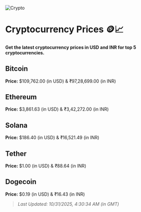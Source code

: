 
![Crypto](https://www.techguide.com.au/wp-content/uploads/2020/11/crypto3.jpeg)

# Cryptocurrency Prices 🪙📈

#### Get the latest cryptocurrency prices in USD and INR for top 5 cryptocurrencies.

## Bitcoin

**Price:** $109,762.00 (in USD) & ₹97,28,699.00 (in INR)

## Ethereum

**Price:** $3,861.63 (in USD) & ₹3,42,272.00 (in INR)

## Solana

**Price:** $186.40 (in USD) & ₹16,521.49 (in INR)

## Tether

**Price:** $1.00 (in USD) & ₹88.64 (in INR)

## Dogecoin

**Price:** $0.19 (in USD) & ₹16.43 (in INR)

> _Last Updated: 10/31/2025, 4:30:34 AM (in GMT)_
